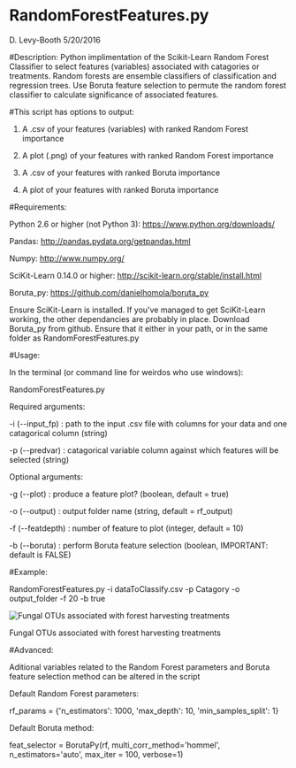 # RandomForestFeatures.py
D. Levy-Booth 5/20/2016


#Description: 
Python implimentation of the Scikit-Learn Random Forest Classifier to select features (variables) associated with catagories or treatments. 
Random forests are ensemble classifiers of classification and regression trees. 
Use Boruta feature selection to permute the random forest classifier to calculate significance of associated features.


#This script has options to output:

1. A .csv of your features (variables) with ranked Random Forest importance

2. A plot (.png) of your features with ranked Random Forest importance

3. A .csv of your features with ranked Boruta importance

4. A plot of your features with ranked Boruta importance


#Requirements:

Python 2.6 or higher (not Python 3): https://www.python.org/downloads/

Pandas: http://pandas.pydata.org/getpandas.html

Numpy: http://www.numpy.org/

SciKit-Learn 0.14.0 or higher: http://scikit-learn.org/stable/install.html

Boruta_py: https://github.com/danielhomola/boruta_py

Ensure SciKit-Learn is installed. If you've managed to get SciKit-Learn working, the other dependancies are probably in place. 
Download Boruta_py from github. Ensure that it either in your path, or in the same folder as RandomForestFeatures.py


#Usage: 

In the terminal (or command line for weirdos who use windows): 

RandomForestFeatures.py

Required arguments: 

-i (--input_fp) : path to the input .csv file with columns for your data and one catagorical column (string)

-p (--predvar) : catagorical variable column against which features will be selected (string)


Optional arguments: 

-g (--plot) : produce a feature plot? (boolean, default = true)

-o (--output) : output folder name (string, default = rf_output)

-f (--featdepth) : number of feature to plot (integer, default = 10)

-b (--boruta) : perform Boruta feature selection (boolean, IMPORTANT: default is FALSE)


#Example: 

RandomForestFeatures.py -i dataToClassify.csv -p Catagory -o output_folder -f 20 -b true



![Fungal OTUs associated with forest harvesting treatments](img/RF_Treatment-20_feature_importance.png.png)

Fungal OTUs associated with forest harvesting treatments


#Advanced:

Aditional variables related to the Random Forest parameters and Boruta feature selection method can be altered in the script


Default Random Forest parameters: 

rf_params = {'n_estimators': 1000, 'max_depth': 10, 'min_samples_split': 1}


Default Boruta method: 

feat_selector = BorutaPy(rf, multi_corr_method='hommel', n_estimators='auto', max_iter = 100, verbose=1)
